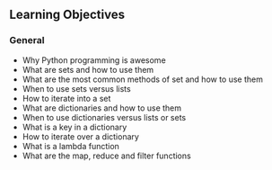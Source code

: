<h2>Learning Objectives</h2>


<h3>General</h3>

<ul>
<li>Why Python programming is awesome</li>
<li>What are sets and how to use them</li>
<li>What are the most common methods of set and how to use them</li>
<li>When to use sets versus lists</li>
<li>How to iterate into a set</li>
<li>What are dictionaries and how to use them</li>
<li>When to use dictionaries versus lists or sets</li>
<li>What is a key in a dictionary</li>
<li>How to iterate over a dictionary</li>
<li>What is a lambda function</li>
<li>What are the map, reduce and filter functions</li>
</ul>

